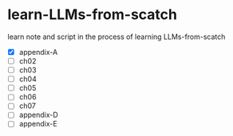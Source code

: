 # learn-LLMs-from-scatch
learn note and script in the process of learning LLMs-from-scatch

- [x] appendix-A
- [ ] ch02
- [ ] ch03
- [ ] ch04
- [ ] ch05
- [ ] ch06
- [ ] ch07
- [ ] appendix-D
- [ ] appendix-E
